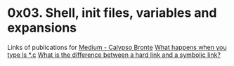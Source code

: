 # 0x03. Shell, init files, variables and expansions

Links of publications for [Medium - Calypso Bronte](https://medium.com/@calypsobronte)
[What happens when you type ls *.c](https://medium.com/@calypsobronte/what-happens-when-you-type-ls-c-6621eeadf39e?source=friends_link&sk=9cad33c92dbf773d4f7aaeeb479db465)
[What is the difference between a hard link and a symbolic link?](https://medium.com/@calypsobronte/what-is-the-difference-between-a-hard-link-and-a-symbolic-link-e6071394e346?source=friends_link&sk=ffe9679c530b0aa30ca5f8d8ee28e61a)

